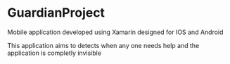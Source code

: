 # GuardianProject
Mobile application developed using Xamarin designed for IOS and Android

This application aims to detects when any one needs help and the application is completly invisible
